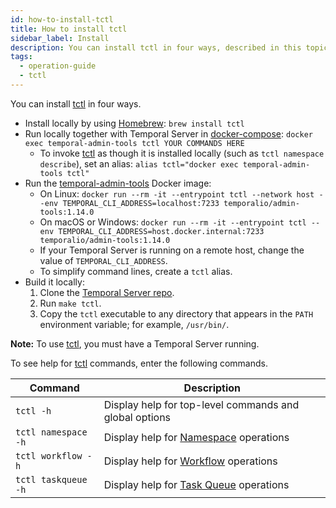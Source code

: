 ```yaml
---
id: how-to-install-tctl
title: How to install tctl
sidebar_label: Install
description: You can install tctl in four ways, described in this topic.
tags:
  - operation-guide
  - tctl
---
```


You can install [tctl](/tctl) in four ways.

- Install locally by using [Homebrew](https://brew.sh/): `brew install tctl`
- Run locally together with Temporal Server in [docker-compose](https://github.com/temporalio/docker-compose): `docker exec temporal-admin-tools tctl YOUR COMMANDS HERE`
  - To invoke [tctl](/tctl) as though it is installed locally (such as `tctl namespace describe`), set an alias: `alias tctl="docker exec temporal-admin-tools tctl"`
- Run the [temporal-admin-tools](https://hub.docker.com/r/temporalio/admin-tools) Docker image:
  - On Linux: `docker run --rm -it --entrypoint tctl --network host --env TEMPORAL_CLI_ADDRESS=localhost:7233 temporalio/admin-tools:1.14.0`
  - On macOS or Windows: `docker run --rm -it --entrypoint tctl --env TEMPORAL_CLI_ADDRESS=host.docker.internal:7233 temporalio/admin-tools:1.14.0`
  - If your Temporal Server is running on a remote host, change the value of `TEMPORAL_CLI_ADDRESS`.
  - To simplify command lines, create a `tctl` alias.
- Build it locally:
  1. Clone the [Temporal Server repo](https://github.com/temporalio/temporal).
  1. Run `make tctl`.
  1. Copy the `tctl` executable to any directory that appears in the `PATH` environment variable; for example, `/usr/bin/`.

**Note:** To use [tctl](/tctl), you must have a Temporal Server running.

To see help for [tctl](/tctl) commands, enter the following commands.

| Command             | Description                                                              |
| ------------------- | ------------------------------------------------------------------------ |
| `tctl -h`           | Display help for top-level commands and global options                   |
| `tctl namespace -h` | Display help for [Namespace](/concepts/what-is-a-namespace) operations   |
| `tctl workflow -h`  | Display help for [Workflow](/concepts/what-is-a-workflow) operations     |
| `tctl taskqueue -h` | Display help for [Task Queue](/concepts/what-is-a-task-queue) operations |
